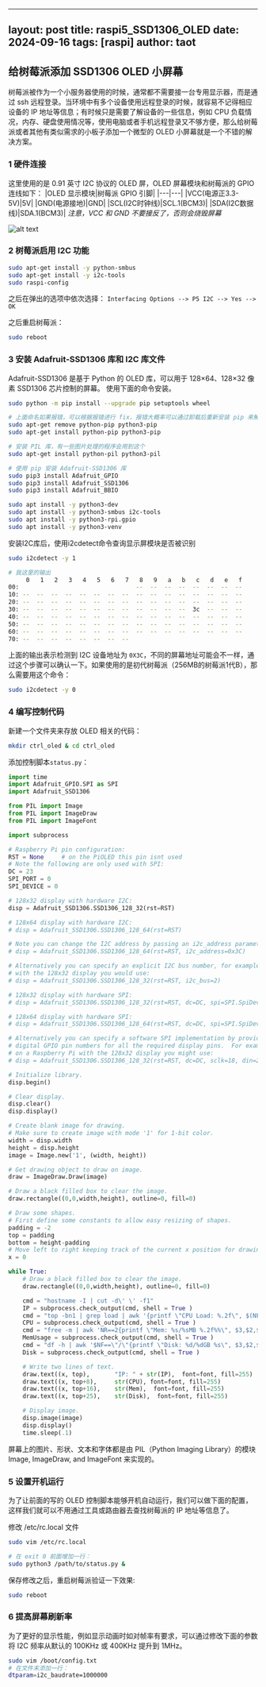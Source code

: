 
---
layout: post
title: raspi5_SSD1306_OLED
date: 2024-09-16
tags: [raspi]
author: taot
---

## 给树莓派添加 SSD1306 OLED 小屏幕

树莓派被作为一个小服务器使用的时候，通常都不需要接一台专用显示器，而是通过 ssh 远程登录。当环境中有多个设备使用远程登录的时候，就容易不记得相应设备的 IP 地址等信息；有时候只是需要了解设备的一些信息，例如 CPU 负载情况，内存、硬盘使用情况等，使用电脑或者手机远程登录又不够方便，那么给树莓派或者其他有类似需求的小板子添加一个微型的 OLED 小屏幕就是一个不错的解决方案。

### 1 硬件连接

这里使用的是 0.91 英寸 I2C 协议的 OLED 屏，OLED 屏幕模块和树莓派的 GPIO 连线如下：
|OLED 显示模块|树莓派 GPIO 引脚|
|---|---|
|VCC(电源正3.3-5V)|5V|
|GND(电源接地)|GND|
|SCL(I2C时钟线)|SCL.1(BCM3)|
|SDA(I2C数据线)|SDA.1(BCM3)|
*注意，VCC 和 GND 不要接反了，否则会烧毁屏幕*

![alt text](../blog_images/github_drawing_board_for_gitpages_blog/image-79.png)


### 2 树莓派启用 I2C 功能

```bash
sudo apt-get install -y python-smbus
sudo apt-get install -y i2c-tools
sudo raspi-config
```

之后在弹出的选项中依次选择：
`Interfacing Options --> P5 I2C --> Yes --> OK`

之后重启树莓派：
```bash
sudo reboot
```

### 3 安装 Adafruit-SSD1306 库和 I2C 库文件

Adafruit-SSD1306 是基于 Python 的 OLED 库，可以用于 128×64、128×32 像素 SSD1306 芯片控制的屏幕。
使用下面的命令安装。

```bash
sudo python -m pip install --upgrade pip setuptools wheel

# 上面命名如果报错，可以根据报错进行 fix，报错大概率可以通过卸载后重新安装 pip 来解决
sudo apt-get remove python-pip python3-pip
sudo apt-get install python-pip python3-pip

# 安装 PIL 库，有一些图片处理的程序会用到这个
sudo apt-get install python-pil python3-pil

# 使用 pip 安装 Adafruit-SSD1306 库
sudo pip3 install Adafruit_GPIO
sudo pip3 install Adafruit_SSD1306
sudo pip3 install Adafruit_BBIO

sudo apt install -y python3-dev
sudo apt install -y python3-smbus i2c-tools
sudo apt install -y python3-rpi.gpio
sudo apt install -y python3-venv
```

安装I2C库后，使用i2cdetect命令查询显示屏模块是否被识别
```bash
sudo i2cdetect -y 1

# 我这里的输出
     0   1   2   3   4   5   6   7   8   9   a   b   c   d   e   f
00:                                 --  --  --  --  --  --  --  --
10: --  --  --  --  --  --  --  --  --  --  --  --  --  --  --  --
20: --  --  --  --  --  --  --  --  --  --  --  --  --  --  --  --
30: --  --  --  --  --  --  --  --  --  --  --  --  3c  --  --  --
40: --  --  --  --  --  --  --  --  --  --  --  --  --  --  --  --
50: --  --  --  --  --  --  --  --  --  --  --  --  --  --  --  --
60: --  --  --  --  --  --  --  --  --  --  --  --  --  --  --  --
70: --  --  --  --  --  --  --  --
```

上面的输出表示检测到 I2C 设备地址为 `0X3C`，不同的屏幕地址可能会不一样，通过这个步骤可以确认一下。如果使用的是初代树莓派（256MB的树莓派1代B），那么需要用这个命令：
```bash
sudo i2cdetect -y 0
```
### 4 编写控制代码

新建一个文件夹来存放 OLED 相关的代码：
```bash
mkdir ctrl_oled & cd ctrl_oled
```

添加控制脚本`status.py`：
```python
import time
import Adafruit_GPIO.SPI as SPI
import Adafruit_SSD1306

from PIL import Image
from PIL import ImageDraw
from PIL import ImageFont

import subprocess

# Raspberry Pi pin configuration:
RST = None     # on the PiOLED this pin isnt used
# Note the following are only used with SPI:
DC = 23
SPI_PORT = 0
SPI_DEVICE = 0

# 128x32 display with hardware I2C:
disp = Adafruit_SSD1306.SSD1306_128_32(rst=RST)

# 128x64 display with hardware I2C:
# disp = Adafruit_SSD1306.SSD1306_128_64(rst=RST)

# Note you can change the I2C address by passing an i2c_address parameter like:
# disp = Adafruit_SSD1306.SSD1306_128_64(rst=RST, i2c_address=0x3C)

# Alternatively you can specify an explicit I2C bus number, for example
# with the 128x32 display you would use:
# disp = Adafruit_SSD1306.SSD1306_128_32(rst=RST, i2c_bus=2)

# 128x32 display with hardware SPI:
# disp = Adafruit_SSD1306.SSD1306_128_32(rst=RST, dc=DC, spi=SPI.SpiDev(SPI_PORT, SPI_DEVICE, max_speed_hz=8000000))

# 128x64 display with hardware SPI:
# disp = Adafruit_SSD1306.SSD1306_128_64(rst=RST, dc=DC, spi=SPI.SpiDev(SPI_PORT, SPI_DEVICE, max_speed_hz=8000000))

# Alternatively you can specify a software SPI implementation by providing
# digital GPIO pin numbers for all the required display pins.  For example
# on a Raspberry Pi with the 128x32 display you might use:
# disp = Adafruit_SSD1306.SSD1306_128_32(rst=RST, dc=DC, sclk=18, din=25, cs=22)

# Initialize library.
disp.begin()

# Clear display.
disp.clear()
disp.display()

# Create blank image for drawing.
# Make sure to create image with mode '1' for 1-bit color.
width = disp.width
height = disp.height
image = Image.new('1', (width, height))

# Get drawing object to draw on image.
draw = ImageDraw.Draw(image)

# Draw a black filled box to clear the image.
draw.rectangle((0,0,width,height), outline=0, fill=0)

# Draw some shapes.
# First define some constants to allow easy resizing of shapes.
padding = -2
top = padding
bottom = height-padding
# Move left to right keeping track of the current x position for drawing shapes.
x = 0

while True:
    # Draw a black filled box to clear the image.
    draw.rectangle((0,0,width,height), outline=0, fill=0)

    cmd = "hostname -I | cut -d\' \' -f1"
    IP = subprocess.check_output(cmd, shell = True )
    cmd = "top -bn1 | grep load | awk '{printf \"CPU Load: %.2f\", $(NF-2)}'"
    CPU = subprocess.check_output(cmd, shell = True )
    cmd = "free -m | awk 'NR==2{printf \"Mem: %s/%sMB %.2f%%\", $3,$2,$3*100/$2 }'"
    MemUsage = subprocess.check_output(cmd, shell = True )
    cmd = "df -h | awk '$NF==\"/\"{printf \"Disk: %d/%dGB %s\", $3,$2,$5}'"
    Disk = subprocess.check_output(cmd, shell = True )

    # Write two lines of text.
    draw.text((x, top),       "IP: " + str(IP),  font=font, fill=255)
    draw.text((x, top+8),     str(CPU), font=font, fill=255)
    draw.text((x, top+16),    str(Mem),  font=font, fill=255)
    draw.text((x, top+25),    str(Disk),  font=font, fill=255)

    # Display image.
    disp.image(image)
    disp.display()
    time.sleep(.1)
```
屏幕上的图片、形状、文本和字体都是由 PIL（Python Imaging Library）的模块 Image, ImageDraw, and ImageFont 来实现的。

### 5 设置开机运行

为了让前面的写的 OLED 控制脚本能够开机自动运行，我们可以做下面的配置，这样我们就可以不用通过工具或路由器去查找树莓派的 IP 地址等信息了。

修改 /etc/rc.local 文件
```bash
sudo vim /etc/rc.local

# 在 exit 0 前面增加一行：
sudo python3 /path/to/status.py &
```

保存修改之后，重启树莓派验证一下效果:
```bash
sudo reboot
```

### 6 提高屏幕刷新率

为了更好的显示性能，例如显示动画时如对帧率有要求，可以通过修改下面的参数将 I2C 频率从默认的 100KHz 或 400KHz 提升到 1MHz。

```bash
sudo vim /boot/config.txt
# 在文件末添加一行：
dtparam=i2c_baudrate=1000000
```
